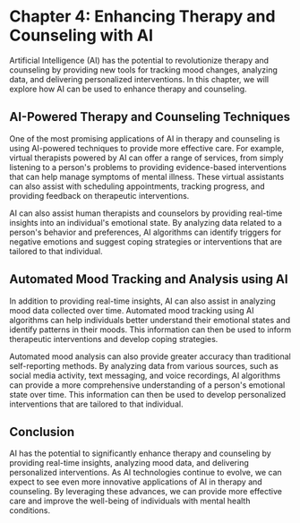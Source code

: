 Chapter 4: Enhancing Therapy and Counseling with AI
===================================================

Artificial Intelligence (AI) has the potential to revolutionize therapy and counseling by providing new tools for tracking mood changes, analyzing data, and delivering personalized interventions. In this chapter, we will explore how AI can be used to enhance therapy and counseling.

AI-Powered Therapy and Counseling Techniques
--------------------------------------------

One of the most promising applications of AI in therapy and counseling is using AI-powered techniques to provide more effective care. For example, virtual therapists powered by AI can offer a range of services, from simply listening to a person's problems to providing evidence-based interventions that can help manage symptoms of mental illness. These virtual assistants can also assist with scheduling appointments, tracking progress, and providing feedback on therapeutic interventions.

AI can also assist human therapists and counselors by providing real-time insights into an individual's emotional state. By analyzing data related to a person's behavior and preferences, AI algorithms can identify triggers for negative emotions and suggest coping strategies or interventions that are tailored to that individual.

Automated Mood Tracking and Analysis using AI
---------------------------------------------

In addition to providing real-time insights, AI can also assist in analyzing mood data collected over time. Automated mood tracking using AI algorithms can help individuals better understand their emotional states and identify patterns in their moods. This information can then be used to inform therapeutic interventions and develop coping strategies.

Automated mood analysis can also provide greater accuracy than traditional self-reporting methods. By analyzing data from various sources, such as social media activity, text messaging, and voice recordings, AI algorithms can provide a more comprehensive understanding of a person's emotional state over time. This information can then be used to develop personalized interventions that are tailored to that individual.

Conclusion
----------

AI has the potential to significantly enhance therapy and counseling by providing real-time insights, analyzing mood data, and delivering personalized interventions. As AI technologies continue to evolve, we can expect to see even more innovative applications of AI in therapy and counseling. By leveraging these advances, we can provide more effective care and improve the well-being of individuals with mental health conditions.
